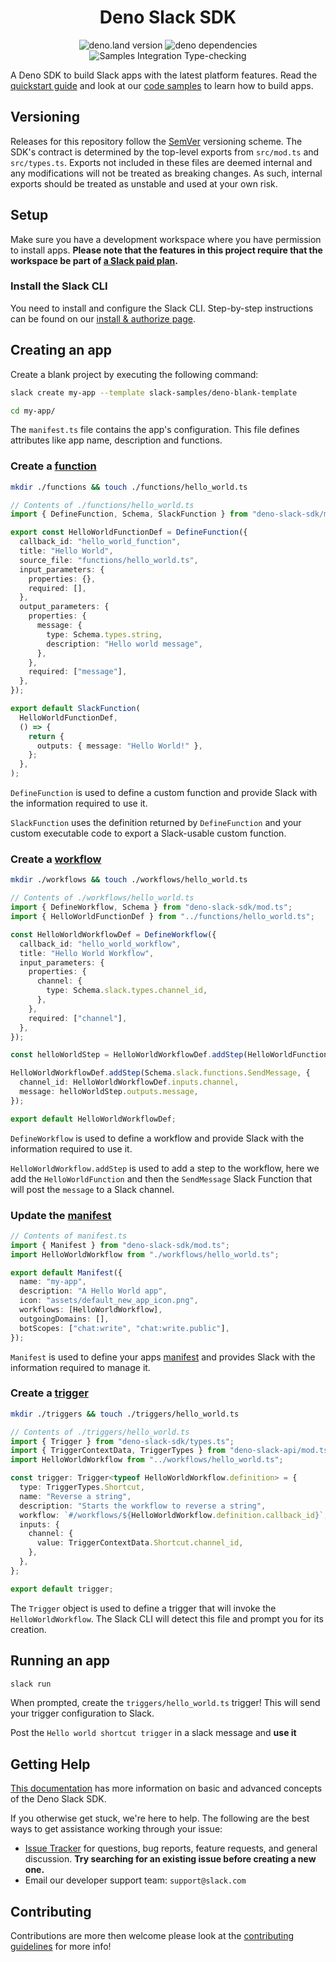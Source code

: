 <h1 align="center">
  Deno Slack SDK
  <br>
</h1>

<p align="center">
    <img alt="deno.land version" src="https://img.shields.io/endpoint?url=https%3A%2F%2Fdeno-visualizer.danopia.net%2Fshields%2Flatest-version%2Fx%2Fdeno_slack_sdk%2Fmod.ts">
    <img alt="deno dependencies" src="https://img.shields.io/endpoint?url=https%3A%2F%2Fdeno-visualizer.danopia.net%2Fshields%2Fupdates%2Fx%2Fdeno_slack_sdk%2Fmod.ts">
    <img alt="Samples Integration Type-checking" src="https://github.com/slackapi/deno-slack-sdk/workflows/Samples%20Integration%20Type-checking/badge.svg">
  </a>
</p>

A Deno SDK to build Slack apps with the latest platform features. Read the
[quickstart guide](https://api.slack.com/automation/quickstart) and look at our
[code samples](https://api.slack.com/automation/samples) to learn how to build
apps.

## Versioning

Releases for this repository follow the [SemVer](https://semver.org/) versioning
scheme. The SDK's contract is determined by the top-level exports from
`src/mod.ts` and `src/types.ts`. Exports not included in these files are deemed
internal and any modifications will not be treated as breaking changes. As such,
internal exports should be treated as unstable and used at your own risk.

## Setup

Make sure you have a development workspace where you have permission to install
apps. **Please note that the features in this project require that the workspace
be part of [a Slack paid plan](https://slack.com/pricing).**

### Install the Slack CLI

You need to install and configure the Slack CLI. Step-by-step instructions can
be found on our
[install & authorize page](https://api.slack.com/automation/cli/install).

## Creating an app

Create a blank project by executing the following command:

```zsh
slack create my-app --template slack-samples/deno-blank-template

cd my-app/
```

The `manifest.ts` file contains the app's configuration. This file defines
attributes like app name, description and functions.

### Create a [function](https://api.slack.com/automation/functions/custom)

```zsh
mkdir ./functions && touch ./functions/hello_world.ts
```

```ts
// Contents of ./functions/hello_world.ts
import { DefineFunction, Schema, SlackFunction } from "deno-slack-sdk/mod.ts";

export const HelloWorldFunctionDef = DefineFunction({
  callback_id: "hello_world_function",
  title: "Hello World",
  source_file: "functions/hello_world.ts",
  input_parameters: {
    properties: {},
    required: [],
  },
  output_parameters: {
    properties: {
      message: {
        type: Schema.types.string,
        description: "Hello world message",
      },
    },
    required: ["message"],
  },
});

export default SlackFunction(
  HelloWorldFunctionDef,
  () => {
    return {
      outputs: { message: "Hello World!" },
    };
  },
);
```

`DefineFunction` is used to define a custom function and provide Slack with the
information required to use it.

`SlackFunction` uses the definition returned by `DefineFunction` and your custom
executable code to export a Slack-usable custom function.

### Create a [workflow](https://api.slack.com/automation/workflows)

```zsh
mkdir ./workflows && touch ./workflows/hello_world.ts
```

```ts
// Contents of ./workflows/hello_world.ts
import { DefineWorkflow, Schema } from "deno-slack-sdk/mod.ts";
import { HelloWorldFunctionDef } from "../functions/hello_world.ts";

const HelloWorldWorkflowDef = DefineWorkflow({
  callback_id: "hello_world_workflow",
  title: "Hello World Workflow",
  input_parameters: {
    properties: {
      channel: {
        type: Schema.slack.types.channel_id,
      },
    },
    required: ["channel"],
  },
});

const helloWorldStep = HelloWorldWorkflowDef.addStep(HelloWorldFunctionDef, {});

HelloWorldWorkflowDef.addStep(Schema.slack.functions.SendMessage, {
  channel_id: HelloWorldWorkflowDef.inputs.channel,
  message: helloWorldStep.outputs.message,
});

export default HelloWorldWorkflowDef;
```

`DefineWorkflow` is used to define a workflow and provide Slack with the
information required to use it.

`HelloWorldWorkflow.addStep` is used to add a step to the workflow, here we add
the `HelloWorldFunction` and then the `SendMessage` Slack Function that will
post the `message` to a Slack channel.

### Update the [manifest](https://api.slack.com/automation/manifest)

```ts
// Contents of manifest.ts
import { Manifest } from "deno-slack-sdk/mod.ts";
import HelloWorldWorkflow from "./workflows/hello_world.ts";

export default Manifest({
  name: "my-app",
  description: "A Hello World app",
  icon: "assets/default_new_app_icon.png",
  workflows: [HelloWorldWorkflow],
  outgoingDomains: [],
  botScopes: ["chat:write", "chat:write.public"],
});
```

`Manifest` is used to define your apps
[manifest](https://api.slack.com/automation/manifest) and provides Slack with
the information required to manage it.

### Create a [trigger](https://api.slack.com/automation/triggers)

```zsh
mkdir ./triggers && touch ./triggers/hello_world.ts
```

```ts
// Contents of ./triggers/hello_world.ts
import { Trigger } from "deno-slack-sdk/types.ts";
import { TriggerContextData, TriggerTypes } from "deno-slack-api/mod.ts";
import HelloWorldWorkflow from "../workflows/hello_world.ts";

const trigger: Trigger<typeof HelloWorldWorkflow.definition> = {
  type: TriggerTypes.Shortcut,
  name: "Reverse a string",
  description: "Starts the workflow to reverse a string",
  workflow: `#/workflows/${HelloWorldWorkflow.definition.callback_id}`,
  inputs: {
    channel: {
      value: TriggerContextData.Shortcut.channel_id,
    },
  },
};

export default trigger;
```

The `Trigger` object is used to define a trigger that will invoke the
`HelloWorldWorkflow`. The Slack CLI will detect this file and prompt you for its
creation.

## Running an app

```zsh
slack run
```

When prompted, create the `triggers/hello_world.ts` trigger! This will send your
trigger configuration to Slack.

Post the `Hello world shortcut trigger` in a slack message and **use it**

## Getting Help

[This documentation](https://api.slack.com/automation) has more information on
basic and advanced concepts of the Deno Slack SDK.

If you otherwise get stuck, we're here to help. The following are the best ways
to get assistance working through your issue:

- [Issue Tracker](https://github.com/slackapi/deno-slack-sdk/issues?q=is%3Aissue)
  for questions, bug reports, feature requests, and general discussion. **Try
  searching for an existing issue before creating a new one.**
- Email our developer support team: `support@slack.com`

## Contributing

Contributions are more then welcome please look at the
[contributing guidelines](.github/CONTRIBUTING.md) for more info!
